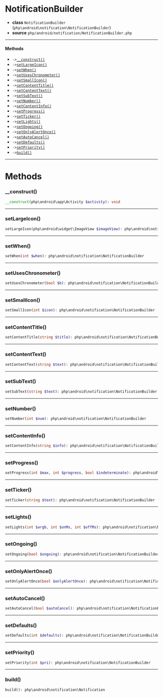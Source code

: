 # NotificationBuilder

- **class** `NotificationBuilder` (`php\android\notification\NotificationBuilder`)
- **source** `php/android/notification/NotificationBuilder.php`

---

#### Methods

- `->`[`__construct()`](#method-__construct)
- `->`[`setLargeIcon()`](#method-setlargeicon)
- `->`[`setWhen()`](#method-setwhen)
- `->`[`setUsesChronometer()`](#method-setuseschronometer)
- `->`[`setSmallIcon()`](#method-setsmallicon)
- `->`[`setContentTitle()`](#method-setcontenttitle)
- `->`[`setContentText()`](#method-setcontenttext)
- `->`[`setSubText()`](#method-setsubtext)
- `->`[`setNumber()`](#method-setnumber)
- `->`[`setContentInfo()`](#method-setcontentinfo)
- `->`[`setProgress()`](#method-setprogress)
- `->`[`setTicker()`](#method-setticker)
- `->`[`setLights()`](#method-setlights)
- `->`[`setOngoing()`](#method-setongoing)
- `->`[`setOnlyAlertOnce()`](#method-setonlyalertonce)
- `->`[`setAutoCancel()`](#method-setautocancel)
- `->`[`setDefaults()`](#method-setdefaults)
- `->`[`setPriority()`](#method-setpriority)
- `->`[`build()`](#method-build)

---
# Methods

<a name="method-__construct"></a>

### __construct()
```php
__construct(php\android\app\Activity $activity): void
```

---

<a name="method-setlargeicon"></a>

### setLargeIcon()
```php
setLargeIcon(php\android\widget\ImageView $imageView): php\android\notification\NotificationBuilder
```

---

<a name="method-setwhen"></a>

### setWhen()
```php
setWhen(int $when): php\android\notification\NotificationBuilder
```

---

<a name="method-setuseschronometer"></a>

### setUsesChronometer()
```php
setUsesChronometer(bool $b): php\android\notification\NotificationBuilder
```

---

<a name="method-setsmallicon"></a>

### setSmallIcon()
```php
setSmallIcon(int $icon): php\android\notification\NotificationBuilder
```

---

<a name="method-setcontenttitle"></a>

### setContentTitle()
```php
setContentTitle(string $title): php\android\notification\NotificationBuilder
```

---

<a name="method-setcontenttext"></a>

### setContentText()
```php
setContentText(string $text): php\android\notification\NotificationBuilder
```

---

<a name="method-setsubtext"></a>

### setSubText()
```php
setSubText(string $text): php\android\notification\NotificationBuilder
```

---

<a name="method-setnumber"></a>

### setNumber()
```php
setNumber(int $num): php\android\notification\NotificationBuilder
```

---

<a name="method-setcontentinfo"></a>

### setContentInfo()
```php
setContentInfo(string $info): php\android\notification\NotificationBuilder
```

---

<a name="method-setprogress"></a>

### setProgress()
```php
setProgress(int $max, int $progress, bool $indeterminate): php\android\notification\NotificationBuilder
```

---

<a name="method-setticker"></a>

### setTicker()
```php
setTicker(string $text): php\android\notification\NotificationBuilder
```

---

<a name="method-setlights"></a>

### setLights()
```php
setLights(int $argb, int $onMs, int $offMs): php\android\notification\NotificationBuilder
```

---

<a name="method-setongoing"></a>

### setOngoing()
```php
setOngoing(bool $ongoing): php\android\notification\NotificationBuilder
```

---

<a name="method-setonlyalertonce"></a>

### setOnlyAlertOnce()
```php
setOnlyAlertOnce(bool $onlyAlertOnce): php\android\notification\NotificationBuilder
```

---

<a name="method-setautocancel"></a>

### setAutoCancel()
```php
setAutoCancel(bool $autoCancel): php\android\notification\NotificationBuilder
```

---

<a name="method-setdefaults"></a>

### setDefaults()
```php
setDefaults(int $defaults): php\android\notification\NotificationBuilder
```

---

<a name="method-setpriority"></a>

### setPriority()
```php
setPriority(int $pri): php\android\notification\NotificationBuilder
```

---

<a name="method-build"></a>

### build()
```php
build(): php\android\notification\Notification
```